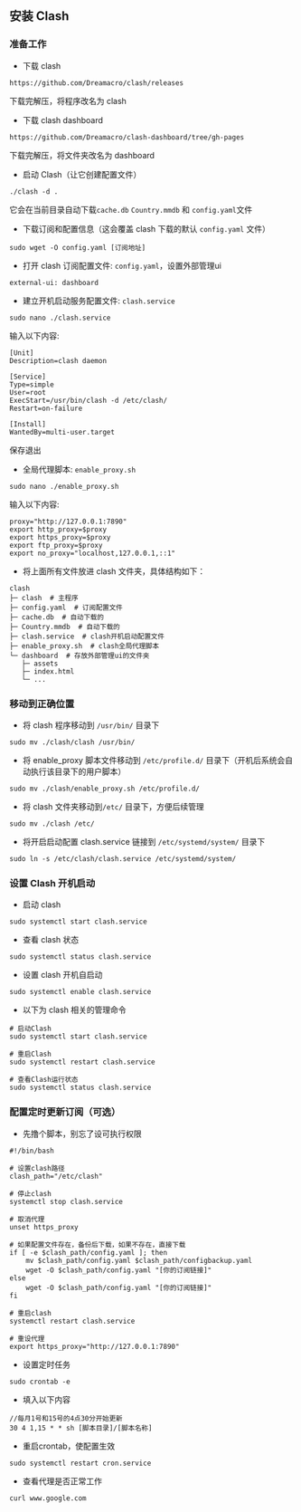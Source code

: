 ## 安装 Clash

### 准备工作


* 下载 clash

```text
https://github.com/Dreamacro/clash/releases
```

下载完解压，将程序改名为 clash


* 下载 clash dashboard

```text
https://github.com/Dreamacro/clash-dashboard/tree/gh-pages
```

下载完解压，将文件夹改名为 dashboard


* 启动 Clash（让它创建配置文件）

```shell
./clash -d .
```

它会在当前目录自动下载`cache.db` `Country.mmdb` 和 `config.yaml`文件


* 下载订阅和配置信息（这会覆盖 clash 下载的默认 `config.yaml` 文件）

```shell
sudo wget -O config.yaml [订阅地址]
```


* 打开 clash 订阅配置文件: `config.yaml`，设置外部管理ui

```shell
external-ui: dashboard
```


* 建立开机启动服务配置文件: `clash.service`

```shell
sudo nano ./clash.service
```

输入以下内容:

```text
[Unit]
Description=clash daemon

[Service]
Type=simple
User=root
ExecStart=/usr/bin/clash -d /etc/clash/
Restart=on-failure

[Install]
WantedBy=multi-user.target
```

保存退出


* 全局代理脚本: `enable_proxy.sh`

```shell
sudo nano ./enable_proxy.sh
```

输入以下内容:

```shell
proxy="http://127.0.0.1:7890"
export http_proxy=$proxy
export https_proxy=$proxy
export ftp_proxy=$proxy
export no_proxy="localhost,127.0.0.1,::1"
```


* 将上面所有文件放进 clash 文件夹，具体结构如下：

```text
clash
├─ clash  # 主程序
├─ config.yaml  # 订阅配置文件
├─ cache.db  # 自动下载的
├─ Country.mmdb  # 自动下载的
├─ clash.service  # clash开机启动配置文件
├─ enable_proxy.sh  # clash全局代理脚本
└─ dashboard  # 存放外部管理ui的文件夹
   ├─ assets
   ├─ index.html
   └─ ...
```

### 移动到正确位置


* 将 clash 程序移动到 `/usr/bin/` 目录下

```shell
sudo mv ./clash/clash /usr/bin/
```


* 将 enable_proxy 脚本文件移动到 `/etc/profile.d/` 目录下（开机后系统会自动执行该目录下的用户脚本）

```shell
sudo mv ./clash/enable_proxy.sh /etc/profile.d/
```


* 将 clash 文件夹移动到`/etc/` 目录下，方便后续管理

```shell
sudo mv ./clash /etc/
```


* 将开启启动配置 clash.service 链接到 `/etc/systemd/system/` 目录下

```shell
sudo ln -s /etc/clash/clash.service /etc/systemd/system/
```


### 设置 Clash 开机启动


* 启动 clash

```shell
sudo systemctl start clash.service
```


* 查看 clash 状态

```shell
sudo systemctl status clash.service
```


* 设置 clash 开机自启动

```shell
sudo systemctl enable clash.service
```


* 以下为 clash 相关的管理命令

```shell
# 启动Clash
sudo systemctl start clash.service

# 重启Clash
sudo systemctl restart clash.service

# 查看Clash运行状态
sudo systemctl status clash.service
```


### 配置定时更新订阅（可选）

* 先撸个脚本，别忘了设可执行权限

```shell
#!/bin/bash

# 设置clash路径
clash_path="/etc/clash"

# 停止clash
systemctl stop clash.service

# 取消代理
unset https_proxy

# 如果配置文件存在，备份后下载，如果不存在，直接下载
if [ -e $clash_path/config.yaml ]; then
	mv $clash_path/config.yaml $clash_path/configbackup.yaml
	wget -O $clash_path/config.yaml "[你的订阅链接]"
else
	wget -O $clash_path/config.yaml "[你的订阅链接]"
fi

# 重启clash
systemctl restart clash.service

# 重设代理
export https_proxy="http://127.0.0.1:7890"
```


* 设置定时任务

```shell
sudo crontab -e
```


* 填入以下内容

```shell
//每月1号和15号的4点30分开始更新
30 4 1,15 * * sh [脚本目录]/[脚本名称]
```


* 重启crontab，使配置生效

```shell
sudo systemctl restart cron.service
```


* 查看代理是否正常工作

```shell
curl www.google.com
```
